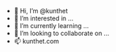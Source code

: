 - 👋 Hi, I’m @kunthet
- 👀 I’m interested in ...
- 🌱 I’m currently learning ...
- 💞️ I’m looking to collaborate on ...
- 📫 kunthet.com 

<!---
kunthet/kunthet is a ✨ special ✨ repository because its `README.md` (this file) appears on your GitHub profile.
You can click the Preview link to take a look at your changes.
--->
